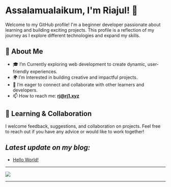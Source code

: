 # Assalamualaikum, I'm Riajul! 👋

Welcome to my GitHub profile! I'm a beginner developer passionate about learning and building exciting projects. This profile is a reflection of my journey as I explore different technologies and expand my skills.

## 🌱 About Me

- 🎓 I’m Currently exploring web development to create dynamic, user-friendly experiences.
- 🌍 I’m Interested in building creative and impactful projects.
- 💬 I’m eager to connect and collaborate with other learners and developers.
- 📫 How to reach me: **rj@rj1.xyz**

<!--## 📈 GitHub Stats

 ![My GitHub Stats](https://github-readme-stats.vercel.app/api?username=rjriajul&show_icons=true&hide_title=true&count_private=true&theme=radical)

-->
<!-- ## 📂 Projects

### [Project Name 1](link-to-your-project)
- A brief description of your project, what you learned, and the technologies used.

### [Project Name 2](link-to-your-project)
- A brief description of your project, what you learned, and the technologies used.

### [Project Name 3](link-to-your-project)
- A brief description of your project, what you learned, and the technologies used.
-->
## 🤝 Learning & Collaboration

I welcome feedback, suggestions, and collaboration on projects. Feel free to reach out if you have any advice or would like to work together!

<!--## 💬 Connect with Me
- [Personal Website](https://rj1.xyz/)
-->

## *Latest update on my blog:*
  
- [Hello World!](https://rj1.xyz/blog/hello-world)


<hr>
<img src = "https://github-widgetbox.vercel.app/api/profile?username=rjriajul&data=followers,stars,commits&theme=radical">
<hr>
